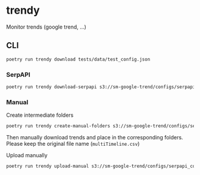 # trendy
Monitor trends (google trend, ...)


## CLI

```sh
poetry run trendy download tests/data/test_config.json
```

### SerpAPI


```sh
poetry run trendy download-serpapi s3://sm-google-trend/configs/serpapi_config_de.json
```


### Manual

Create intermediate folders

```sh
poetry run trendy create-manual-folders s3://sm-google-trend/configs/serpapi_config_de.json /tmp/manual_folders
```

Then manually download trends and place in the corresponding folders. Please keep the original file name (`multiTimeline.csv`)

Upload manually

```sh
poetry run trendy upload-manual s3://sm-google-trend/configs/serpapi_config_de.json /tmp/manual_folders
```
